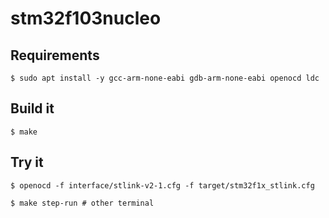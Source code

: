# stm32f103nucleo

## Requirements

```console
$ sudo apt install -y gcc-arm-none-eabi gdb-arm-none-eabi openocd ldc
```

## Build it

```console
$ make
```

## Try it

```console
$ openocd -f interface/stlink-v2-1.cfg -f target/stm32f1x_stlink.cfg
```

```console
$ make step-run # other terminal
```
